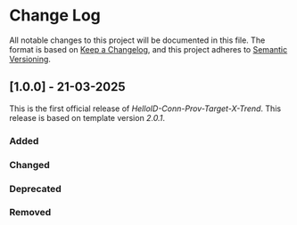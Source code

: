 # Change Log

All notable changes to this project will be documented in this file. The format is based on [Keep a Changelog](https://keepachangelog.com), and this project adheres to [Semantic Versioning](https://semver.org).

## [1.0.0] - 21-03-2025

This is the first official release of _HelloID-Conn-Prov-Target-X-Trend_. This release is based on template version _2.0.1_.

### Added

### Changed

### Deprecated

### Removed